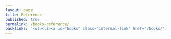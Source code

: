```yaml
---
layout: page
title: Reference
published: true
permalink: /books-reference/
backlinks: '<ul><li><a id="books" class="internal-link" href="/books/">Books</a></li></ul>'
---
```


